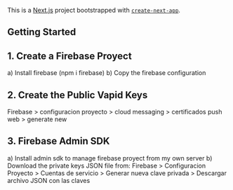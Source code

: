 This is a [Next.js](https://nextjs.org/) project bootstrapped with [`create-next-app`](https://github.com/vercel/next.js/tree/canary/packages/create-next-app).

## Getting Started

## 1. Create a Firebase Proyect
a) Install firebase (npm i firebase)
b) Copy the firebase configuration


## 2. Create the Public Vapid Keys
Firebase > configuracion proyecto > cloud messaging > certificados push web > generate new

## 3. Firebase Admin SDK
a) Install admin sdk to manage firebase proyect from my own server
b) Download the private keys JSON file from:
Firebase > Configuracion Proyecto > Cuentas de servicio > Generar nueva clave privada > Descargar archivo JSON con las claves
